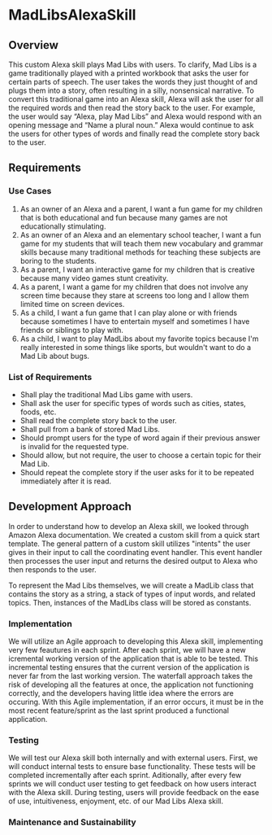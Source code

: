 # MadLibsAlexaSkill

## Overview
This custom Alexa skill plays Mad Libs with users. To clarify, Mad Libs is a game traditionally played with a printed workbook that asks the user for certain parts of speech. The user takes the words they just thought of and plugs them into a story, often resulting in a silly, nonsensical narrative. To convert this traditional game into an Alexa skill, Alexa will ask the user for all the required words and then read the story back to the user. For example, the user would say “Alexa, play Mad Libs” and Alexa would respond with an opening message and “Name a plural noun.” Alexa would continue to ask the users for other types of words and finally read the complete story back to the user.

## Requirements

### Use Cases
1. As an owner of an Alexa and a parent, I want a fun game for my children that is both educational and fun because many games are not educationally stimulating.
2. As an owner of an Alexa and an elementary school teacher, I want a fun game for my students that will teach them new vocabulary and grammar skills because many traditional methods for teaching these subjects are boring to the students. 
3. As a parent, I want an interactive game for my children that is creative because many video games stunt creativity.
4. As a parent, I want a game for my children that does not involve any screen time because they stare at screens too long and I allow them limited time on screen devices.
5. As a child, I want a fun game that I can play alone or with friends because sometimes I have to entertain myself and sometimes I have friends or siblings to play with.
6. As a child, I want to play MadLibs about my favorite topics because I'm really interested in some things like sports, but wouldn't want to do a Mad Lib about bugs.

### List of Requirements
* Shall play the traditional Mad Libs game with users.
* Shall ask the user for specific types of words such as cities, states, foods, etc.
* Shall read the complete story back to the user.
* Shall pull from a bank of stored Mad Libs.
* Should prompt users for the type of word again if their previous answer is invalid for the requested type.
* Should allow, but not require, the user to choose a certain topic for their Mad Lib.
* Should repeat the complete story if the user asks for it to be repeated immediately after it is read.

## Development Approach
In order to understand how to develop an Alexa skill, we looked through Amazon Alexa documentation. We created a custom skill from a quick start template. The general pattern of a custom skill utilizes "intents" the user gives in their input to call the coordinating event handler. This event handler then processes the user input and returns the desired output to Alexa who then responds to the user.

To represent the Mad Libs themselves, we will create a MadLib class that contains the story as a string, a stack of types of input words, and related topics. Then, instances of the MadLibs class will be stored as constants.

### Implementation
We will utilize an Agile approach to developing this Alexa skill, implementing very few feautures in each sprint. After each sprint, we will have a new icremental working version of the application that is able to be tested. This incremental testing ensures that the current version of the application is never far from the last working version. The waterfall approach takes the risk of developing all the features at once, the application not functioning correctly, and the developers having little idea where the errors are occuring. With this Agile implementation, if an error occurs, it must be in the most recent feature/sprint as the last sprint produced a functional application.

### Testing
We will test our Alexa skill both internally and with external users. First, we will conduct internal tests to ensure base functionality. These tests will be completed incrementally after each sprint. Aditionally, after every few sprints we will conduct user testing to get feedback on how users interact with the Alexa skill. During testing, users will provide feedback on the ease of use, intuitiveness, enjoyment, etc. of our Mad Libs Alexa skill.

### Maintenance and Sustainability

